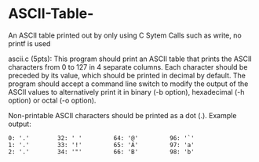 # ASCII-Table-

An ASCII table printed out by only using C Sytem Calls such as write, no printf is used

ascii.c (5pts):
This program should print an ASCII table that prints the ASCII characters
from 0 to 127 in 4 separate columns.  Each character should be preceded by
its value, which should be printed in decimal by default. The program should
accept a command line switch to modify the output of the ASCII values to
alternatively print it in binary (-b option), hexadecimal (-h option) or
octal (-o option).

Non-printable ASCII characters should be printed as a dot (.).
Example output:

    0: '.'        32: ' '         64: '@'         96: '`'
    1: '.'        33: '!'         65: 'A'         97: 'a'
    2: '.'        34: '"'         66: 'B'         98: 'b'
